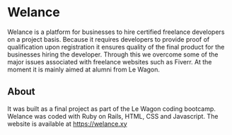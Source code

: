 # Welance

Welance is a platform for businesses to hire certified freelance developers on a project basis. Because it requires developers to provide proof of qualification upon registration it ensures quality of the final product for the businesses hiring the developer. Through this we overcome some of the major issues associated with freelance websites such as Fiverr. At the moment it is mainly aimed at alumni from Le Wagon.

## About

It was built as a final project as part of the Le Wagon coding bootcamp. Welance was coded with Ruby on Rails, HTML, CSS and Javascript. The website is available at https://welance.xy
